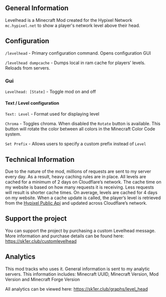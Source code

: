 ## General Information
Levelhead is a Minecraft Mod created for the Hypixel Network `mc.hypixel.net` to show a player's network level above their head.

## Configuration
`/levelhead` - Primary configuration command. Opens configuration GUI

`/levelhead dumpcache` - Dumps local in ram cache for players’ levels. Reloads from servers.


### Gui 
`Levelhead: [State]` - Toggle mod on and off

#### Text / Level configuration 

`Text: Level` - Format used for displaying level

`Chroma` - Toggles chroma. When disabled the `Rotate` button is available.  This button will rotate the color between all colors in the Minecraft Color Code system.

`Set Prefix` - Allows users to specify a custom prefix instead of `Level`

## Technical Information
Due to the nature of the mod, millions of requests are sent to my server every day. As a result, heavy caching rules are in place. All levels are cached for a minimum of 2 days on Cloudflare’s network. The cache time on my website is based on how many requests it is receiving. Less requests will result is shorter cache times. On average, levels are cached for 4 days on my website. When a cache update is called, the player’s level is retrieved from the [Hypixel Public Api](https://api.hypixel.net) and updated across Cloudflare’s network. 

## Support the project
You can support the project by purchasing a custom Levelhead message. More information and purchase details can be found here: https://sk1er.club/customlevelhead

## Analytics
This mod tracks who uses it. General information is sent to my analytic servers. This information includes: Minecraft UUID, Minecraft Version, Mod Version and Minecraft Forge Version

All analytics can be viewed here: https://sk1er.club/graphs/level_head

